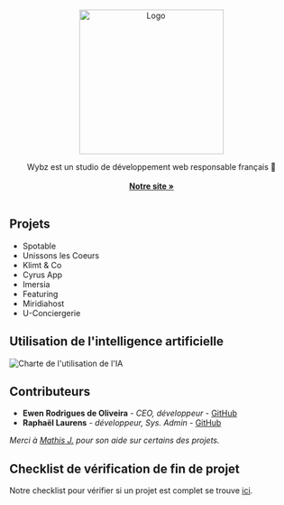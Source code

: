 <br/>
<p align="center">
  <a href="https://www.wybz.fr/">
    <img src="https://www.wybz.fr/assets/logotext.png" alt="Logo" width="256">
  </a>

  <p align="center">
    Wybz est un studio de développement web responsable français 🐓
    <br/>
    <br/>
    <a href="https://www.wybz.fr/"><strong>Notre site »</strong></a>
    <br/>
    <br/>
  </p>
</p>



## Projets

- Spotable
- Unissons les Coeurs
- Klimt & Co
- Cyrus App
- Imersia
- Featuring
- Miridiahost
- U-Conciergerie

## Utilisation de l'intelligence artificielle

![Charte de l'utilisation de l'IA](https://www.wybz.fr/assets/ia-chart.png)

## Contributeurs

* **Ewen Rodrigues de Oliveira** - *CEO, développeur* - [GitHub](https://github.com/FunoxPanda)
* **Raphaël Laurens** - *développeur, Sys. Admin* - [GitHub](https://github.com/Raraph84)

*Merci à [Mathis J.](https://github.com/SuperCraft3M) pour son aide sur certains des projets.*


## Checklist de vérification de fin de projet

Notre checklist pour vérifier si un projet est complet se trouve [ici](./checklist.md).
